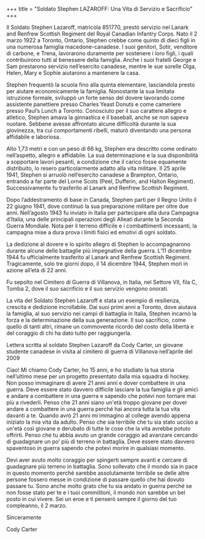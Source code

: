 +++
title = "Soldato Stephen LAZAROFF: Una Vita di Servizio e Sacrificio"
+++


Il Soldato Stephen Lazaroff, matricola 851770, prestò servizio nel Lanark and Renfrew Scottish Regiment del Royal Canadian Infantry Corps. 
Nato il 2 marzo 1922 a Toronto, Ontario, Stephen crebbe come quinto di dieci figli in una numerosa famiglia macedone-canadese. I suoi genitori, Sotir, venditore di carbone, e Trena, lavorarono duramente per sostenere i loro figli, i quali contribuirono tutti al benessere della famiglia. Anche i suoi fratelli George e Sam prestarono servizio nell’esercito canadese, mentre le sue sorelle Olga, Helen, Mary e Sophie aiutarono a mantenere la casa.

Stephen frequentò la scuola fino alla quinta elementare, lasciandola presto per aiutare economicamente la famiglia. Nonostante la sua limitata istruzione formale, sviluppò un forte senso del dovere lavorando come assistente panettiere presso Charles Yeast Donuts e come cameriere presso Paul’s Lunch a Toronto. Conosciuto per il suo carattere allegro e atletico, Stephen amava la ginnastica e il baseball, anche se non sapeva nuotare. Sebbene avesse affrontato alcune difficoltà durante la sua giovinezza, tra cui comportamenti ribelli, maturò diventando una persona affidabile e laboriosa.

Alto 1,73 metri e con un peso di 66 kg, Stephen era descritto come ordinato nell’aspetto, allegro e affidabile. La sua determinazione e la sua disponibilità a sopportare lavori pesanti, a condizione che il carico fosse equamente distribuito, lo resero particolarmente adatto alla vita militare. Il 25 aprile 1941, Stephen si arruolò nell’esercito canadese a Brampton, Ontario, entrando a far parte del Lorne Scots (Peel, Dufferin, and Halton Regiment). Successivamente fu trasferito al Lanark and Renfrew Scottish Regiment.

Dopo l’addestramento di base in Canada, Stephen partì per il Regno Unito il 22 giugno 1941, dove continuò la sua preparazione militare per oltre due anni. Nell’agosto 1943 fu inviato in Italia per partecipare alla dura Campagna d’Italia, una delle principali operazioni degli Alleati durante la Seconda Guerra Mondiale. Nota per il terreno difficile e i combattimenti incessanti, la campagna mise a dura prova i limiti fisici ed emotivi di ogni soldato.

La dedizione al dovere e lo spirito allegro di Stephen lo accompagnarono durante alcune delle battaglie più impegnative della guerra. L’11 dicembre 1944 fu ufficialmente trasferito al Lanark and Renfrew Scottish Regiment. 
Tragicamente, solo tre giorni dopo, il 14 dicembre 1944, Stephen morì in azione all’età di 22 anni.

Fu sepolto nel Cimitero di Guerra di Villanova, in Italia, nel Settore VII, fila C, Tomba 2, dove il suo sacrificio e il suo servizio vengono onorati.

La vita del Soldato Stephen Lazaroff è stata un esempio di resilienza, crescita e dedizione incrollabile. Dai suoi primi anni a Toronto, dove aiutava la famiglia, al suo servizio nei campi di battaglia in Italia, Stephen incarnò la forza e la determinazione della sua generazione. 
Il suo sacrificio, come quello di tanti altri, rimane un commovente ricordo del costo della libertà e del coraggio di chi ha dato tutto per raggiungerla.


Lettera scritta al soldato  Stephen Lazaroff da Cody Carter, un giovane studente canadese in visita al cimitero di guerra di Villanova  nell’aprile del 2009

Ciao! 
Mi chiamo Cody Carter, ho 15 anni, e ho studiato la tua storia nell’ultimo mese per un progetto presentato dalla mia squadra di hockey. Non posso immaginare di avere 21 anni
anni e dover combattere in una guerra. Deve essere stato davvero difficile lasciare la tua famiglia
e gli amici e andare a combattere in una guerra e sapendo che potevi non tornare mai più a
rivederli.
Penso che 21 anni siano un'età troppo giovane per dover andare a combattere in una guerra perché hai ancora tutta la tua vita davanti a te. Quando avrò 21 anni mi immagino al college
avendo appena iniziato la mia vita da adulto. Penso che sia terribile che tu sia stato ucciso a
un'età così giovane e derubato di tutte le cose che la vita avrebbe potuto offrirti. Penso che tu abbia avuto un grande coraggio ad avanzare cercando di guadagnare un po’ più di terreno in battaglia.
Deve essere stato davvero spaventoso in guerra sapendo che potevi morire in qualsiasi momento. 

Devi aver avuto molto coraggio per spingerti sempre avanti e cercare di guadagnare più terreno in battaglia.
Sono sollevato che il mondo sia in pace in questo momento perché sarebbe assolutamente
terribile se delle altre persone fossero messe in condizione di passare quello che hai dovuto passare tu. Sono anche molto grato che tu sia andato in guerra perché se non fosse stato per te e i tuoi commilitoni, il mondo non sarebbe un bel posto in cui vivere. 
Sei un eroe e ti penserò sempre il giorno del tuo compleanno, il 2 marzo.

Sinceramente

Cody Carter



